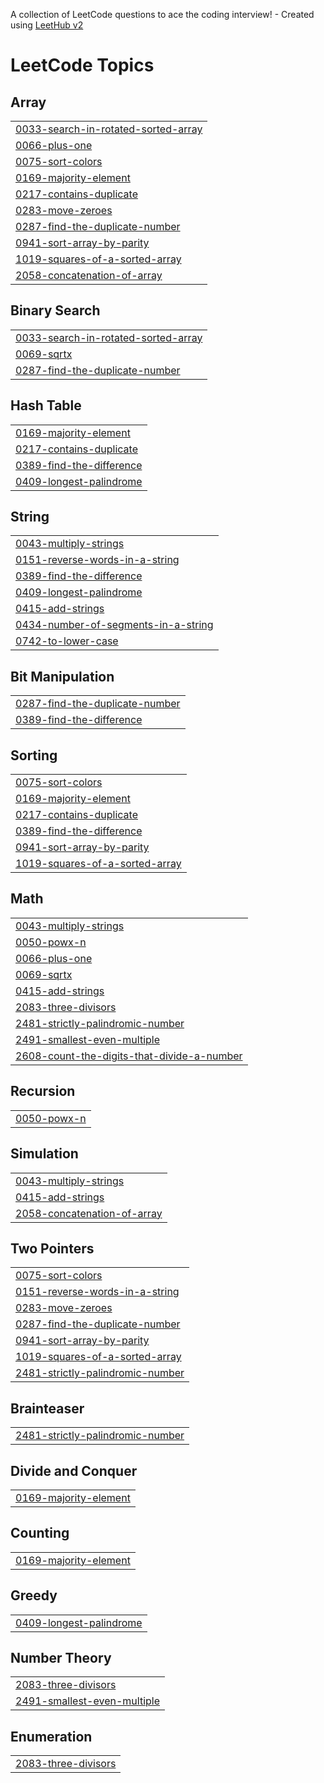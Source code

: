 A collection of LeetCode questions to ace the coding interview! - Created using [LeetHub v2](https://github.com/arunbhardwaj/LeetHub-2.0)
<!---LeetCode Topics Start-->
# LeetCode Topics
## Array
|  |
| ------- |
| [0033-search-in-rotated-sorted-array](https://github.com/gopikagopz908/Leetcode-repository/tree/master/0033-search-in-rotated-sorted-array) |
| [0066-plus-one](https://github.com/gopikagopz908/Leetcode-repository/tree/master/0066-plus-one) |
| [0075-sort-colors](https://github.com/gopikagopz908/Leetcode-repository/tree/master/0075-sort-colors) |
| [0169-majority-element](https://github.com/gopikagopz908/Leetcode-repository/tree/master/0169-majority-element) |
| [0217-contains-duplicate](https://github.com/gopikagopz908/Leetcode-repository/tree/master/0217-contains-duplicate) |
| [0283-move-zeroes](https://github.com/gopikagopz908/Leetcode-repository/tree/master/0283-move-zeroes) |
| [0287-find-the-duplicate-number](https://github.com/gopikagopz908/Leetcode-repository/tree/master/0287-find-the-duplicate-number) |
| [0941-sort-array-by-parity](https://github.com/gopikagopz908/Leetcode-repository/tree/master/0941-sort-array-by-parity) |
| [1019-squares-of-a-sorted-array](https://github.com/gopikagopz908/Leetcode-repository/tree/master/1019-squares-of-a-sorted-array) |
| [2058-concatenation-of-array](https://github.com/gopikagopz908/Leetcode-repository/tree/master/2058-concatenation-of-array) |
## Binary Search
|  |
| ------- |
| [0033-search-in-rotated-sorted-array](https://github.com/gopikagopz908/Leetcode-repository/tree/master/0033-search-in-rotated-sorted-array) |
| [0069-sqrtx](https://github.com/gopikagopz908/Leetcode-repository/tree/master/0069-sqrtx) |
| [0287-find-the-duplicate-number](https://github.com/gopikagopz908/Leetcode-repository/tree/master/0287-find-the-duplicate-number) |
## Hash Table
|  |
| ------- |
| [0169-majority-element](https://github.com/gopikagopz908/Leetcode-repository/tree/master/0169-majority-element) |
| [0217-contains-duplicate](https://github.com/gopikagopz908/Leetcode-repository/tree/master/0217-contains-duplicate) |
| [0389-find-the-difference](https://github.com/gopikagopz908/Leetcode-repository/tree/master/0389-find-the-difference) |
| [0409-longest-palindrome](https://github.com/gopikagopz908/Leetcode-repository/tree/master/0409-longest-palindrome) |
## String
|  |
| ------- |
| [0043-multiply-strings](https://github.com/gopikagopz908/Leetcode-repository/tree/master/0043-multiply-strings) |
| [0151-reverse-words-in-a-string](https://github.com/gopikagopz908/Leetcode-repository/tree/master/0151-reverse-words-in-a-string) |
| [0389-find-the-difference](https://github.com/gopikagopz908/Leetcode-repository/tree/master/0389-find-the-difference) |
| [0409-longest-palindrome](https://github.com/gopikagopz908/Leetcode-repository/tree/master/0409-longest-palindrome) |
| [0415-add-strings](https://github.com/gopikagopz908/Leetcode-repository/tree/master/0415-add-strings) |
| [0434-number-of-segments-in-a-string](https://github.com/gopikagopz908/Leetcode-repository/tree/master/0434-number-of-segments-in-a-string) |
| [0742-to-lower-case](https://github.com/gopikagopz908/Leetcode-repository/tree/master/0742-to-lower-case) |
## Bit Manipulation
|  |
| ------- |
| [0287-find-the-duplicate-number](https://github.com/gopikagopz908/Leetcode-repository/tree/master/0287-find-the-duplicate-number) |
| [0389-find-the-difference](https://github.com/gopikagopz908/Leetcode-repository/tree/master/0389-find-the-difference) |
## Sorting
|  |
| ------- |
| [0075-sort-colors](https://github.com/gopikagopz908/Leetcode-repository/tree/master/0075-sort-colors) |
| [0169-majority-element](https://github.com/gopikagopz908/Leetcode-repository/tree/master/0169-majority-element) |
| [0217-contains-duplicate](https://github.com/gopikagopz908/Leetcode-repository/tree/master/0217-contains-duplicate) |
| [0389-find-the-difference](https://github.com/gopikagopz908/Leetcode-repository/tree/master/0389-find-the-difference) |
| [0941-sort-array-by-parity](https://github.com/gopikagopz908/Leetcode-repository/tree/master/0941-sort-array-by-parity) |
| [1019-squares-of-a-sorted-array](https://github.com/gopikagopz908/Leetcode-repository/tree/master/1019-squares-of-a-sorted-array) |
## Math
|  |
| ------- |
| [0043-multiply-strings](https://github.com/gopikagopz908/Leetcode-repository/tree/master/0043-multiply-strings) |
| [0050-powx-n](https://github.com/gopikagopz908/Leetcode-repository/tree/master/0050-powx-n) |
| [0066-plus-one](https://github.com/gopikagopz908/Leetcode-repository/tree/master/0066-plus-one) |
| [0069-sqrtx](https://github.com/gopikagopz908/Leetcode-repository/tree/master/0069-sqrtx) |
| [0415-add-strings](https://github.com/gopikagopz908/Leetcode-repository/tree/master/0415-add-strings) |
| [2083-three-divisors](https://github.com/gopikagopz908/Leetcode-repository/tree/master/2083-three-divisors) |
| [2481-strictly-palindromic-number](https://github.com/gopikagopz908/Leetcode-repository/tree/master/2481-strictly-palindromic-number) |
| [2491-smallest-even-multiple](https://github.com/gopikagopz908/Leetcode-repository/tree/master/2491-smallest-even-multiple) |
| [2608-count-the-digits-that-divide-a-number](https://github.com/gopikagopz908/Leetcode-repository/tree/master/2608-count-the-digits-that-divide-a-number) |
## Recursion
|  |
| ------- |
| [0050-powx-n](https://github.com/gopikagopz908/Leetcode-repository/tree/master/0050-powx-n) |
## Simulation
|  |
| ------- |
| [0043-multiply-strings](https://github.com/gopikagopz908/Leetcode-repository/tree/master/0043-multiply-strings) |
| [0415-add-strings](https://github.com/gopikagopz908/Leetcode-repository/tree/master/0415-add-strings) |
| [2058-concatenation-of-array](https://github.com/gopikagopz908/Leetcode-repository/tree/master/2058-concatenation-of-array) |
## Two Pointers
|  |
| ------- |
| [0075-sort-colors](https://github.com/gopikagopz908/Leetcode-repository/tree/master/0075-sort-colors) |
| [0151-reverse-words-in-a-string](https://github.com/gopikagopz908/Leetcode-repository/tree/master/0151-reverse-words-in-a-string) |
| [0283-move-zeroes](https://github.com/gopikagopz908/Leetcode-repository/tree/master/0283-move-zeroes) |
| [0287-find-the-duplicate-number](https://github.com/gopikagopz908/Leetcode-repository/tree/master/0287-find-the-duplicate-number) |
| [0941-sort-array-by-parity](https://github.com/gopikagopz908/Leetcode-repository/tree/master/0941-sort-array-by-parity) |
| [1019-squares-of-a-sorted-array](https://github.com/gopikagopz908/Leetcode-repository/tree/master/1019-squares-of-a-sorted-array) |
| [2481-strictly-palindromic-number](https://github.com/gopikagopz908/Leetcode-repository/tree/master/2481-strictly-palindromic-number) |
## Brainteaser
|  |
| ------- |
| [2481-strictly-palindromic-number](https://github.com/gopikagopz908/Leetcode-repository/tree/master/2481-strictly-palindromic-number) |
## Divide and Conquer
|  |
| ------- |
| [0169-majority-element](https://github.com/gopikagopz908/Leetcode-repository/tree/master/0169-majority-element) |
## Counting
|  |
| ------- |
| [0169-majority-element](https://github.com/gopikagopz908/Leetcode-repository/tree/master/0169-majority-element) |
## Greedy
|  |
| ------- |
| [0409-longest-palindrome](https://github.com/gopikagopz908/Leetcode-repository/tree/master/0409-longest-palindrome) |
## Number Theory
|  |
| ------- |
| [2083-three-divisors](https://github.com/gopikagopz908/Leetcode-repository/tree/master/2083-three-divisors) |
| [2491-smallest-even-multiple](https://github.com/gopikagopz908/Leetcode-repository/tree/master/2491-smallest-even-multiple) |
## Enumeration
|  |
| ------- |
| [2083-three-divisors](https://github.com/gopikagopz908/Leetcode-repository/tree/master/2083-three-divisors) |
<!---LeetCode Topics End-->